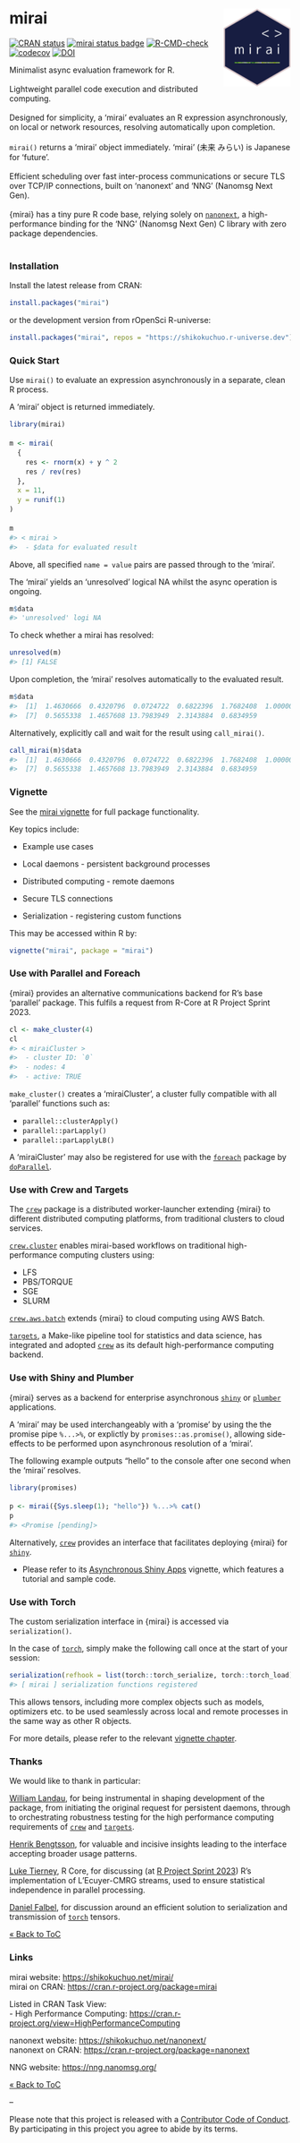
<!-- README.md is generated from README.Rmd. Please edit that file -->

# mirai <a href="https://shikokuchuo.net/mirai/" alt="mirai"><img src="man/figures/logo.png" alt="mirai logo" align="right" width="120"/></a>

<!-- badges: start -->

[![CRAN
status](https://www.r-pkg.org/badges/version/mirai?color=112d4e)](https://CRAN.R-project.org/package=mirai)
[![mirai status
badge](https://shikokuchuo.r-universe.dev/badges/mirai?color=24a60e)](https://shikokuchuo.r-universe.dev/mirai)
[![R-CMD-check](https://github.com/shikokuchuo/mirai/workflows/R-CMD-check/badge.svg)](https://github.com/shikokuchuo/mirai/actions)
[![codecov](https://codecov.io/gh/shikokuchuo/mirai/branch/main/graph/badge.svg)](https://app.codecov.io/gh/shikokuchuo/mirai)
[![DOI](https://zenodo.org/badge/459341940.svg)](https://zenodo.org/badge/latestdoi/459341940)
<!-- badges: end -->

Minimalist async evaluation framework for R. <br /><br /> Lightweight
parallel code execution and distributed computing. <br /><br /> Designed
for simplicity, a ‘mirai’ evaluates an R expression asynchronously, on
local or network resources, resolving automatically upon completion.
<br /><br /> `mirai()` returns a ‘mirai’ object immediately. ‘mirai’
(未来 みらい) is Japanese for ‘future’. <br /><br /> Efficient
scheduling over fast inter-process communications or secure TLS over
TCP/IP connections, built on ‘nanonext’ and ‘NNG’ (Nanomsg Next Gen).
<br /><br /> {mirai} has a tiny pure R code base, relying solely on
[`nanonext`](https://doi.org/10.5281/zenodo.7903429), a high-performance
binding for the ‘NNG’ (Nanomsg Next Gen) C library with zero package
dependencies. <br /><br />

### Installation

Install the latest release from CRAN:

``` r
install.packages("mirai")
```

or the development version from rOpenSci R-universe:

``` r
install.packages("mirai", repos = "https://shikokuchuo.r-universe.dev")
```

### Quick Start

Use `mirai()` to evaluate an expression asynchronously in a separate,
clean R process.

A ‘mirai’ object is returned immediately.

``` r
library(mirai)

m <- mirai(
  {
    res <- rnorm(x) + y ^ 2
    res / rev(res)
  },
  x = 11,
  y = runif(1)
)

m
#> < mirai >
#>  - $data for evaluated result
```

Above, all specified `name = value` pairs are passed through to the
‘mirai’.

The ‘mirai’ yields an ‘unresolved’ logical NA whilst the async operation
is ongoing.

``` r
m$data
#> 'unresolved' logi NA
```

To check whether a mirai has resolved:

``` r
unresolved(m)
#> [1] FALSE
```

Upon completion, the ‘mirai’ resolves automatically to the evaluated
result.

``` r
m$data
#>  [1]  1.4630666  0.4320796  0.0724722  0.6822396  1.7682408  1.0000000
#>  [7]  0.5655338  1.4657608 13.7983949  2.3143884  0.6834959
```

Alternatively, explicitly call and wait for the result using
`call_mirai()`.

``` r
call_mirai(m)$data
#>  [1]  1.4630666  0.4320796  0.0724722  0.6822396  1.7682408  1.0000000
#>  [7]  0.5655338  1.4657608 13.7983949  2.3143884  0.6834959
```

### Vignette

See the [mirai
vignette](https://shikokuchuo.net/mirai/articles/mirai.html) for full
package functionality.

Key topics include:

- Example use cases

- Local daemons - persistent background processes

- Distributed computing - remote daemons

- Secure TLS connections

- Serialization - registering custom functions

This may be accessed within R by:

``` r
vignette("mirai", package = "mirai")
```

### Use with Parallel and Foreach

{mirai} provides an alternative communications backend for R’s base
‘parallel’ package. This fulfils a request from R-Core at R Project
Sprint 2023.

``` r
cl <- make_cluster(4)
cl
#> < miraiCluster >
#>  - cluster ID: `0`
#>  - nodes: 4
#>  - active: TRUE
```

`make_cluster()` creates a ‘miraiCluster’, a cluster fully compatible
with all ‘parallel’ functions such as:

- `parallel::clusterApply()`
- `parallel::parLapply()`
- `parallel::parLapplyLB()`

A ‘miraiCluster’ may also be registered for use with the
[`foreach`](https://cran.r-project.org/package=foreach) package by
[`doParallel`](https://cran.r-project.org/package=doParallel).

### Use with Crew and Targets

The [`crew`](https://cran.r-project.org/package=crew) package is a
distributed worker-launcher extending {mirai} to different distributed
computing platforms, from traditional clusters to cloud services.

[`crew.cluster`](https://cran.r-project.org/package=crew.cluster)
enables mirai-based workflows on traditional high-performance computing
clusters using:

- LFS
- PBS/TORQUE
- SGE
- SLURM

[`crew.aws.batch`](https://cran.r-project.org/package=crew.aws.batch)
extends {mirai} to cloud computing using AWS Batch.

[`targets`](https://cran.r-project.org/package=targets), a Make-like
pipeline tool for statistics and data science, has integrated and
adopted [`crew`](https://cran.r-project.org/package=crew) as its default
high-performance computing backend.

### Use with Shiny and Plumber

{mirai} serves as a backend for enterprise asynchronous
[`shiny`](https://cran.r-project.org/package=shiny) or
[`plumber`](https://cran.r-project.org/package=plumber) applications.

A ‘mirai’ may be used interchangeably with a ‘promise’ by using the the
promise pipe `%...>%`, or explictly by `promises::as.promise()`,
allowing side-effects to be performed upon asynchronous resolution of a
‘mirai’.

The following example outputs “hello” to the console after one second
when the ‘mirai’ resolves.

``` r
library(promises)

p <- mirai({Sys.sleep(1); "hello"}) %...>% cat()
p
#> <Promise [pending]>
```

Alternatively, [`crew`](https://cran.r-project.org/package=crew)
provides an interface that facilitates deploying {mirai} for
[`shiny`](https://cran.r-project.org/package=shiny).

- Please refer to its [Asynchronous Shiny
  Apps](https://wlandau.github.io/crew/articles/shiny.html) vignette,
  which features a tutorial and sample code.

### Use with Torch

The custom serialization interface in {mirai} is accessed via
`serialization()`.

In the case of [`torch`](https://cran.r-project.org/package=torch),
simply make the following call once at the start of your session:

``` r
serialization(refhook = list(torch::torch_serialize, torch::torch_load))
#> [ mirai ] serialization functions registered
```

This allows tensors, including more complex objects such as models,
optimizers etc. to be used seamlessly across local and remote processes
in the same way as other R objects.

For more details, please refer to the relevant [vignette
chapter](https://shikokuchuo.net/mirai/articles/mirai.html#serialization-custom-functions).

### Thanks

We would like to thank in particular:

[William Landau](https://github.com/wlandau/), for being instrumental in
shaping development of the package, from initiating the original request
for persistent daemons, through to orchestrating robustness testing for
the high performance computing requirements of
[`crew`](https://cran.r-project.org/package=crew) and
[`targets`](https://cran.r-project.org/package=targets).

[Henrik Bengtsson](https://github.com/HenrikBengtsson/), for valuable
and incisive insights leading to the interface accepting broader usage
patterns.

[Luke Tierney](https://github.com/ltierney/), R Core, for discussing (at
[R Project Sprint
2023](https://contributor.r-project.org/r-project-sprint-2023/)) R’s
implementation of L’Ecuyer-CMRG streams, used to ensure statistical
independence in parallel processing.

[Daniel Falbel](https://github.com/dfalbel/), for discussion around an
efficient solution to serialization and transmission of
[`torch`](https://cran.r-project.org/package=torch) tensors.

[« Back to ToC](#table-of-contents)

### Links

mirai website: <https://shikokuchuo.net/mirai/><br /> mirai on CRAN:
<https://cran.r-project.org/package=mirai>

Listed in CRAN Task View: <br /> - High Performance Computing:
<https://cran.r-project.org/view=HighPerformanceComputing>

nanonext website: <https://shikokuchuo.net/nanonext/><br /> nanonext on
CRAN: <https://cran.r-project.org/package=nanonext>

NNG website: <https://nng.nanomsg.org/><br />

[« Back to ToC](#table-of-contents)

–

Please note that this project is released with a [Contributor Code of
Conduct](https://shikokuchuo.net/mirai/CODE_OF_CONDUCT.html). By
participating in this project you agree to abide by its terms.
